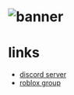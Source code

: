 # ![banner](https://i.vgy.me/ry0P1f.png) 

# links
* [discord server](discord.gg/hospital)
* [roblox group](https://www.roblox.com/groups/5809933/Central-Medical-Institute#!/about)
